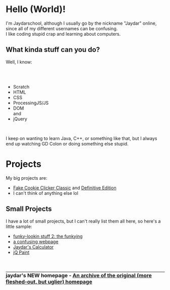 

<h1>Hello (World)!</h1>

<p>I'm Jaydarschool, although I usually go by the nickname "Jaydar" online, since all of my different usernames can be confusing.
<br>I like coding stupid crap and learning about computers.</p>

<h2>What kinda stuff can you do?</h2>
<p>Well, I know:</p>
<br><br>
<ul>
  <li>Scratch</li>
  <li>HTML</li>
  <li>CSS</li>
  <li>ProcessingJS/JS</li>
  <li>DOM</li>
  and
  <li>jQuery</li>
</ul><br>
<p>I keep on wanting to learn Java, C++, or something like that, but I always end up watching GD Colon or doing something else stupid.</p>

<h1>Projects</h1>

<p>My big projects are:</p>
  <ul>
    <li><a href = "https://scratch.mit.edu/projects/604556847/" target = "_blank">Fake Cookie Clicker Classic</a> and <a href = "https://www.khanacademy.org/computer-programming/fake-cookie-clicker-definitive-edition-v0000531/5070418080743424" target = "_blank">Definitive Edition</a></li>
    <li>I can't think of anything else lol</li>
  </ul>

<h2>Small Projects</h2>

<p>I have a lot of small projects, but I can't really list them all here, so here's a little sample:</p>
<ul>
  <li><a href = "https://www.khanacademy.org/computer-programming/funky-lookin-stuff-2-the-funkying/6496375217897472">funky-lookin stuff 2: the funkying</a></li>
  <li><a href = "https://www.khanacademy.org/computer-programming/a-confusing-webpage/5930502803472384">a confusing webpage</a></li>
  <li><a href = "https://www.khanacademy.org/computer-programming/jaydars-calculator-v30c/6262787343958016">Jaydar's Calculator</a></li>
  <li><a href = "https://www.khanacademy.org/computer-programming/jq-paint-v02/5384969698983936">jQ Paint</a></li>
</ul>
<br>
<h3 style = "border-top: solid 2px gray">jaydar's <b>NEW<b> homepage - <a href = "https://jaydarschool.github.io/old-home-archive/">An archive of the original (more fleshed-out, but uglier) homepage</a></h3>
